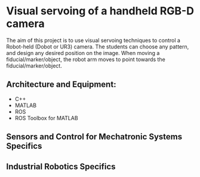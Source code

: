 # Visual servoing of a handheld RGB-D camera

The aim of this project is to use visual servoing techniques to control a Robot-held (Dobot or UR3) camera. 
The students can choose any pattern, and design any desired position on the image. 
When moving a fiducial/marker/object, the robot arm moves to point towards the fiducial/marker/object.

## Architecture and Equipment:
- C++
- MATLAB
- ROS
- ROS Toolbox for MATLAB

## Sensors and Control for Mechatronic Systems Specifics

## Industrial Robotics Specifics
